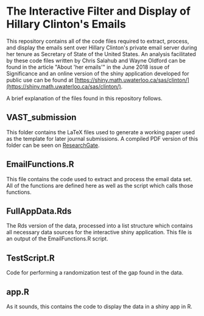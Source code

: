 # The Interactive Filter and Display of Hillary Clinton's Emails
This repository contains all of the code files required to extract,
process, and display the emails sent over Hillary Clinton's private
email server during her tenure as Secretary of State of the United
States. An analysis facilitated by these code files written by Chris
Salahub and Wayne Oldford can be found in the article "About 'her
emails'" in the June 2018 issue of Significance and an online version
of the shiny application developed for public use can be found at
[https://shiny.math.uwaterloo.ca/sas/clinton/](https://shiny.math.uwaterloo.ca/sas/clinton/).

A brief explanation of the files found in this repository follows.

## VAST_submission
This folder contains the LaTeX files used to generate a working paper
used as the template for later journal submissions. A compiled PDF
version of this folder can be seen on
[ResearchGate](https://www.researchgate.net/publication/315876309_Interactive_Filter_and_Display_of_Hillary_Clinton's_Emails_A_Cautionary_Tale_of_Metadata).

## EmailFunctions.R
This file contains the code used to extract and process the email data
set. All of the functions are defined here as well as the script which
calls those functions.

## FullAppData.Rds
The Rds version of the data, processed into a list structure which
contains all necessary data sources for the interactive shiny
application. This file is an output of the EmailFunctions.R script.

## TestScript.R
Code for performing a randomization test of the gap found in the data.

## app.R
As it sounds, this contains the code to display the data in a shiny app in R.
